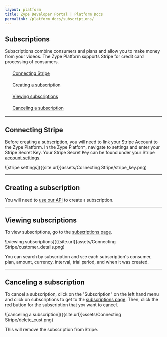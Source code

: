 ```yaml
---
layout: platform
title: Zype Developer Portal | Platform Docs
permalink: /platform_docs/subscriptions/
---
```

## Subscriptions
Subscriptions combine consumers and plans and allow you to make money from your videos.
The Zype Platform supports Stripe for credit card processing of consumers.

<div style="width: 100%;">
<div style="margin: 20px;"><span class="fa fa-file-text" style="margin-right: 4px;"></span>
<a href="#1">
Connecting Stripe</a>
</div>
<div style="margin: 20px;"><span class="fa fa-file-text" style="margin-right: 4px;"></span>
<a href="#2">
Creating a subscription</a>
</div>
<div style="margin: 20px;"><span class="fa fa-file-text" style="margin-right: 4px;"></span>
<a href="#3">
Viewing subscriptions</a>
</div>
<div style="margin: 20px;"><span class="fa fa-file-text" style="margin-right: 4px;"></span>
<a href="#4">
Canceling a subscription</a>
</div>
</div>

<hr id="1">

## Connecting Stripe
Before creating a subscription, you will need to link your Stripe Account to the Zype Platform.
In the Zype Platform, navigate to settings and enter your Stripe Secret Key.
Your Stripe Secret Key can be found under your Stripe [account settings](https://dashboard.stripe.com/account/apikeys).


![stripe settings]({{site.url}}assets/Connecting Stripe/stripe_key.png)

<hr id="2">

## Creating a subscription
You will need to [use our API](http://dev.zype.com/api_docs/subscriptions/) to create a subscription.

<hr id="3">

## Viewing subscriptions
To view subscriptions, go to the [subscriptions page](https://admin.zype.com/subscriptions).

![viewing subscriptions]({{site.url}}assets/Connecting Stripe/customer_details.png)

You can search by subscription and see each subscription's consumer, plan, amount, currency,
interval, trial period, and when it was created.

<hr id="4">

## Canceling a subscription
To cancel a subscription, click on the
"Subscription" on the left hand menu and click on subscriptions to get to the [subscriptions page](https://admin.zype.com/subscriptions).
Then, click the red button for the subscription that you want to cancel.

![canceling a subscription]({{site.url}}assets/Connecting Stripe/delete_cust.png)

This will remove the subscription from Stripe.
